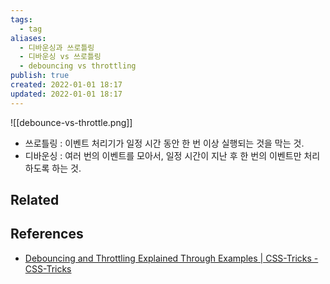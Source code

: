 ```yaml
---
tags:
  - tag
aliases:
  - 디바운싱과 쓰로틀링
  - 디바운싱 vs 쓰로틀링
  - debouncing vs throttling
publish: true
created: 2022-01-01 18:17
updated: 2022-01-01 18:17
---
```


![[debounce-vs-throttle.png]]

- 쓰로틀링 : 이벤트 처리기가 일정 시간 동안 한 번 이상 실행되는 것을 막는 것.
- 디바운싱 : 여러 번의 이벤트를 모아서, 일정 시간이 지난 후 한 번의 이벤트만 처리하도록 하는 것.

## Related

## References

- [Debouncing and Throttling Explained Through Examples | CSS-Tricks - CSS-Tricks](https://css-tricks.com/debouncing-throttling-explained-examples/)